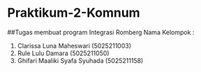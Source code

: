 # Praktikum-2-Komnum
##Tugas membuat program Integrasi Romberg
Nama Kelompok :
  1. Clarissa Luna Maheswari (5025211003)
  2. Rule Lulu Damara (5025211050)
  3. Ghifari Maaliki Syafa Syuhada (5025211158)
